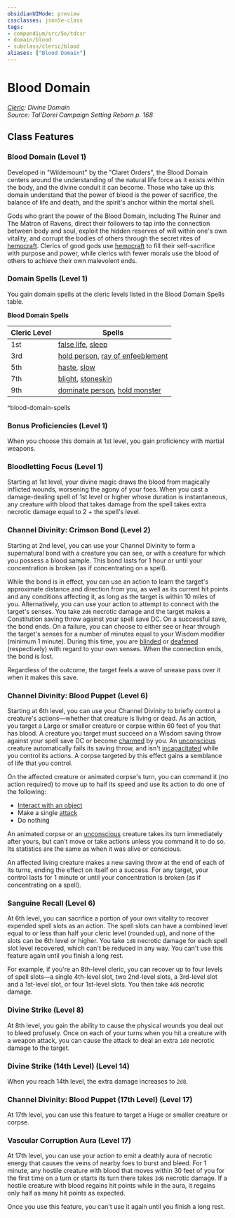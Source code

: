 ```yaml
---
obsidianUIMode: preview
cssclasses: json5e-class
tags:
- compendium/src/5e/tdcsr
- domain/blood
- subclass/cleric/blood
aliases: ["Blood Domain"]
---
```

# Blood Domain
*[Cleric](cleric.md): Divine Domain*  
*Source: Tal'Dorei Campaign Setting Reborn p. 168*  


## Class Features

### Blood Domain (Level 1)

Developed in "Wildemount" by the "Claret Orders", the Blood Domain centers around the understanding of the natural life force as it exists within the body, and the divine conduit it can become. Those who take up this domain understand that the power of blood is the power of sacrifice, the balance of life and death, and the spirit's anchor within the mortal shell.

Gods who grant the power of the Blood Domain, including The Ruiner and The Matron of Ravens, direct their followers to tap into the connection between body and soul, exploit the hidden reserves of will within one's own vitality, and corrupt the bodies of others through the secret rites of [hemocraft](/Systems/5e/rules/variant-rules/hemocraft-tdcsr.md). Clerics of good gods use [hemocraft](/Systems/5e/rules/variant-rules/hemocraft-tdcsr.md) to fill their self-sacrifice with purpose and power, while clerics with fewer morals use the blood of others to achieve their own malevolent ends.

### Domain Spells (Level 1)

You gain domain spells at the cleric levels listed in the Blood Domain Spells table.

**Blood Domain Spells**

| Cleric Level | Spells |
|--------------|--------|
| 1st | [false life](/Systems/5e/spells/false-life.md), [sleep](/Systems/5e/spells/sleep.md) |
| 3rd | [hold person](/Systems/5e/spells/hold-person.md), [ray of enfeeblement](/Systems/5e/spells/ray-of-enfeeblement.md) |
| 5th | [haste](/Systems/5e/spells/haste.md), [slow](/Systems/5e/spells/slow.md) |
| 7th | [blight](/Systems/5e/spells/blight.md), [stoneskin](/Systems/5e/spells/stoneskin.md) |
| 9th | [dominate person](/Systems/5e/spells/dominate-person.md), [hold monster](/Systems/5e/spells/hold-monster.md) |
^blood-domain-spells

### Bonus Proficiencies (Level 1)

When you choose this domain at 1st level, you gain proficiency with martial weapons.

### Bloodletting Focus (Level 1)

Starting at 1st level, your divine magic draws the blood from magically inflicted wounds, worsening the agony of your foes. When you cast a damage-dealing spell of 1st level or higher whose duration is instantaneous, any creature with blood that takes damage from the spell takes extra necrotic damage equal to 2 + the spell's level.

### Channel Divinity: Crimson Bond (Level 2)

Starting at 2nd level, you can use your Channel Divinity to form a supernatural bond with a creature you can see, or with a creature for which you possess a blood sample. This bond lasts for 1 hour or until your concentration is broken (as if concentrating on a spell).

While the bond is in effect, you can use an action to learn the target's approximate distance and direction from you, as well as its current hit points and any conditions affecting it, as long as the target is within 10 miles of you. Alternatively, you can use your action to attempt to connect with the target's senses. You take `2d6` necrotic damage and the target makes a Constitution saving throw against your spell save DC. On a successful save, the bond ends. On a failure, you can choose to either see or hear through the target's senses for a number of minutes equal to your Wisdom modifier (minimum 1 minute). During this time, you are [blinded](/Systems/5e/rules/conditions.md#blinded) or [deafened](/Systems/5e/rules/conditions.md#deafened) (respectively) with regard to your own senses. When the connection ends, the bond is lost.

Regardless of the outcome, the target feels a wave of unease pass over it when it makes this save.

### Channel Divinity: Blood Puppet (Level 6)

Starting at 6th level, you can use your Channel Divinity to briefly control a creature's actions—whether that creature is living or dead. As an action, you target a Large or smaller creature or corpse within 60 feet of you that has blood. A creature you target must succeed on a Wisdom saving throw against your spell save DC or become [charmed](/Systems/5e/rules/conditions.md#charmed) by you. An [unconscious](/Systems/5e/rules/conditions.md#unconscious) creature automatically fails its saving throw, and isn't [incapacitated](/Systems/5e/rules/conditions.md#incapacitated) while you control its actions. A corpse targeted by this effect gains a semblance of life that you control.

On the affected creature or animated corpse's turn, you can command it (no action required) to move up to half its speed and use its action to do one of the following:

- [Interact with an object](/Systems/5e/rules/actions.md#Use%20an%20Object)  
- Make a single [attack](/Systems/5e/rules/actions.md#attack)  
- Do nothing  

An animated corpse or an [unconscious](/Systems/5e/rules/conditions.md#unconscious) creature takes its turn immediately after yours, but can't move or take actions unless you command it to do so. Its statistics are the same as when it was alive or conscious.

An affected living creature makes a new saving throw at the end of each of its turns, ending the effect on itself on a success. For any target, your control lasts for 1 minute or until your concentration is broken (as if concentrating on a spell).

### Sanguine Recall (Level 6)

At 6th level, you can sacrifice a portion of your own vitality to recover expended spell slots as an action. The spell slots can have a combined level equal to or less than half your cleric level (rounded up), and none of the slots can be 6th level or higher. You take `1d8` necrotic damage for each spell slot level recovered, which can't be reduced in any way. You can't use this feature again until you finish a long rest.

For example, if you're an 8th-level cleric, you can recover up to four levels of spell slots—a single 4th-level slot, two 2nd-level slots, a 3rd-level slot and a 1st-level slot, or four 1st-level slots. You then take `4d8` necrotic damage.

### Divine Strike (Level 8)

At 8th level, you gain the ability to cause the physical wounds you deal out to bleed profusely. Once on each of your turns when you hit a creature with a weapon attack, you can cause the attack to deal an extra `1d8` necrotic damage to the target.

### Divine Strike (14th Level) (Level 14)

When you reach 14th level, the extra damage increases to `2d8`.

### Channel Divinity: Blood Puppet (17th Level) (Level 17)

At 17th level, you can use this feature to target a Huge or smaller creature or corpse.

### Vascular Corruption Aura (Level 17)

At 17th level, you can use your action to emit a deathly aura of necrotic energy that causes the veins of nearby foes to burst and bleed. For 1 minute, any hostile creature with blood that moves within 30 feet of you for the first time on a turn or starts its turn there takes `3d6` necrotic damage. If a hostile creature with blood regains hit points while in the aura, it regains only half as many hit points as expected.

Once you use this feature, you can't use it again until you finish a long rest.